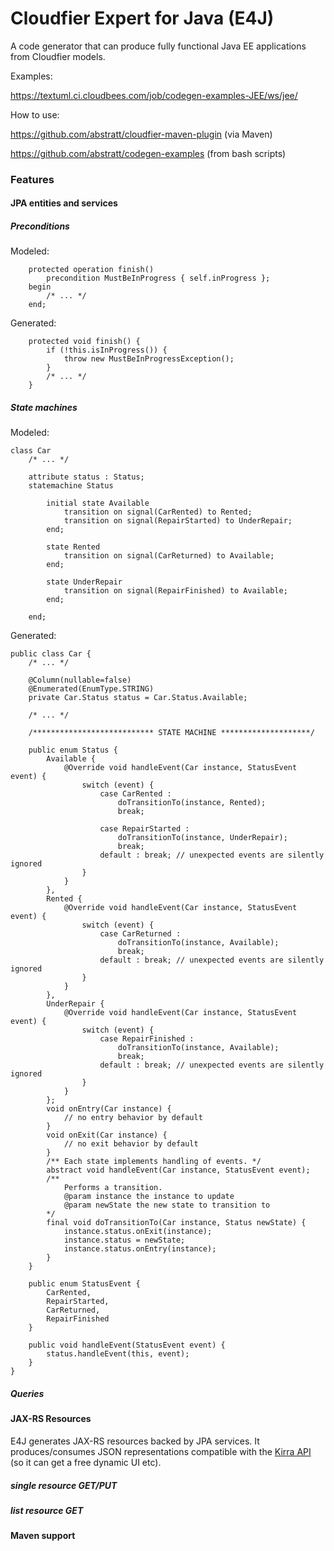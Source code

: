 Cloudfier Expert for Java (E4J)
==============

A code generator that can produce fully functional Java EE applications from Cloudfier models. 

Examples: 

https://textuml.ci.cloudbees.com/job/codegen-examples-JEE/ws/jee/

How to use:

https://github.com/abstratt/cloudfier-maven-plugin (via Maven)

https://github.com/abstratt/codegen-examples (from bash scripts)

### Features

#### JPA entities and services 

##### Preconditions

Modeled:
```
    protected operation finish()
        precondition MustBeInProgress { self.inProgress };
    begin
        /* ... */
    end;
```

Generated:
```
    protected void finish() {
        if (!this.isInProgress()) {
            throw new MustBeInProgressException();
        }
        /* ... */
    }
```

##### State machines

Modeled:

```
class Car
    /* ... */
    
    attribute status : Status;
    statemachine Status

        initial state Available
            transition on signal(CarRented) to Rented;
            transition on signal(RepairStarted) to UnderRepair;
        end;

        state Rented
            transition on signal(CarReturned) to Available;
        end;

        state UnderRepair
            transition on signal(RepairFinished) to Available;
        end;

    end;
```

Generated:
```
public class Car {
    /* ... */
    
    @Column(nullable=false)
    @Enumerated(EnumType.STRING)
    private Car.Status status = Car.Status.Available;
    
    /* ... */
    
    /*************************** STATE MACHINE ********************/
    
    public enum Status {
        Available {
            @Override void handleEvent(Car instance, StatusEvent event) {
                switch (event) {
                    case CarRented :
                        doTransitionTo(instance, Rented);
                        break;
                    
                    case RepairStarted :
                        doTransitionTo(instance, UnderRepair);
                        break;
                    default : break; // unexpected events are silently ignored 
                }
            }                       
        },
        Rented {
            @Override void handleEvent(Car instance, StatusEvent event) {
                switch (event) {
                    case CarReturned :
                        doTransitionTo(instance, Available);
                        break;
                    default : break; // unexpected events are silently ignored 
                }
            }                       
        },
        UnderRepair {
            @Override void handleEvent(Car instance, StatusEvent event) {
                switch (event) {
                    case RepairFinished :
                        doTransitionTo(instance, Available);
                        break;
                    default : break; // unexpected events are silently ignored 
                }
            }                       
        };
        void onEntry(Car instance) {
            // no entry behavior by default
        }
        void onExit(Car instance) {
            // no exit behavior by default
        }
        /** Each state implements handling of events. */
        abstract void handleEvent(Car instance, StatusEvent event);
        /** 
            Performs a transition.
            @param instance the instance to update
            @param newState the new state to transition to 
        */
        final void doTransitionTo(Car instance, Status newState) {
            instance.status.onExit(instance);
            instance.status = newState;
            instance.status.onEntry(instance);
        }
    }
    
    public enum StatusEvent {
        CarRented,
        RepairStarted,
        CarReturned,
        RepairFinished
    }
    
    public void handleEvent(StatusEvent event) {
        status.handleEvent(this, event);
    }
}
```

##### Queries

#### JAX-RS Resources

E4J generates JAX-RS resources backed by JPA services. It produces/consumes JSON representations compatible with the [Kirra API](http://github.com/abstratt/kirra) (so it can get a free dynamic UI etc).

##### single resource GET/PUT

##### list resource GET

#### Maven support
